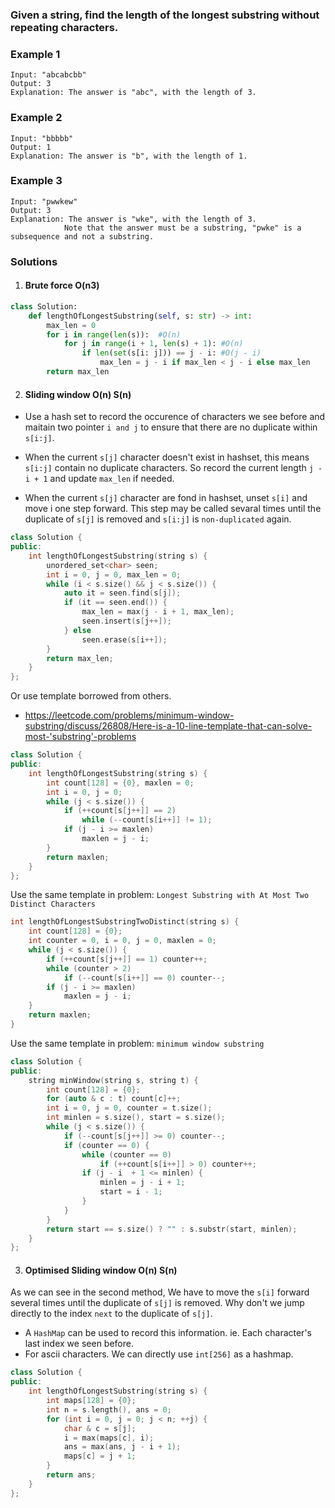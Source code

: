 ### Given a string, find the length of the longest substring without repeating characters.

### Example 1

```
Input: "abcabcbb"
Output: 3 
Explanation: The answer is "abc", with the length of 3. 
```

### Example 2

```
Input: "bbbbb"
Output: 1
Explanation: The answer is "b", with the length of 1.
```

### Example 3

```
Input: "pwwkew"
Output: 3
Explanation: The answer is "wke", with the length of 3. 
            Note that the answer must be a substring, "pwke" is a subsequence and not a substring.
```


### Solutions

1. #### Brute force O(n3)

```python
class Solution:
    def lengthOfLongestSubstring(self, s: str) -> int:
        max_len = 0
        for i in range(len(s)):  #O(n)
            for j in range(i + 1, len(s) + 1): #O(n)
                if len(set(s[i: j])) == j - i: #O(j - i)
                    max_len = j - i if max_len < j - i else max_len
        return max_len
```

2. #### Sliding window O(n) S(n)

- Use a hash set to record the occurence of characters we see before and maitain two pointer `i and j` to ensure that there are no duplicate within `s[i:j]`.

- When the current `s[j]` character doesn't exist in hashset, this means `s[i:j]` contain no duplicate characters. So record the current length `j - i + 1` and update `max_len` if needed.
- When the current `s[j]` character are fond in hashset, unset `s[i]` and move i one step forward. This step may be called sevaral times until the duplicate of `s[j]` is removed and `s[i:j]` is `non-duplicated` again.

```c++
class Solution {
public:
    int lengthOfLongestSubstring(string s) {
        unordered_set<char> seen;
        int i = 0, j = 0, max_len = 0;
        while (i < s.size() && j < s.size()) {
            auto it = seen.find(s[j]);
            if (it == seen.end()) {
                max_len = max(j - i + 1, max_len);
                seen.insert(s[j++]);
            } else
                seen.erase(s[i++]);
        }
        return max_len;
    }
};
```

Or use template borrowed from others.
- https://leetcode.com/problems/minimum-window-substring/discuss/26808/Here-is-a-10-line-template-that-can-solve-most-'substring'-problems


```c++
class Solution {
public:
    int lengthOfLongestSubstring(string s) {
        int count[128] = {0}, maxlen = 0;
        int i = 0, j = 0;
        while (j < s.size()) {
            if (++count[s[j++]] == 2)
                while (--count[s[i++]] != 1);
            if (j - i >= maxlen)
                maxlen = j - i;
        }
        return maxlen;
    }
};
```

Use the same template in problem: `Longest Substring with At Most Two Distinct Characters`

```c++
int lengthOfLongestSubstringTwoDistinct(string s) {
    int count[128] = {0};
    int counter = 0, i = 0, j = 0, maxlen = 0;
    while (j < s.size()) {
        if (++count[s[j++]] == 1) counter++;
        while (counter > 2)
            if (--count[s[i++]] == 0) counter--;
        if (j - i >= maxlen)
            maxlen = j - i;
    }
    return maxlen;
}
```

Use the same template in problem: `minimum window substring`

```c++
class Solution {
public:
    string minWindow(string s, string t) {
        int count[128] = {0};
        for (auto & c : t) count[c]++;
        int i = 0, j = 0, counter = t.size();
        int minlen = s.size(), start = s.size();
        while (j < s.size()) {
            if (--count[s[j++]] >= 0) counter--;
            if (counter == 0) {
                while (counter == 0)
                    if (++count[s[i++]] > 0) counter++;
                if (j - i  + 1 <= minlen) {
                    minlen = j - i + 1;
                    start = i - 1;
                }
            }
        }
        return start == s.size() ? "" : s.substr(start, minlen);
    }
};
```

3. #### Optimised Sliding window O(n) S(n)

As we can see in the second method, We have to move the `s[i]` forward several times until the duplicate of `s[j]` is removed. Why don't we jump directly to the index `next` to the duplicate of `s[j]`. 

- A `HashMap` can be used to record this information. ie. Each character's last index we seen before.
- For ascii characters. We can directly use `int[256]` as a hashmap.

```c++
class Solution {
public:
    int lengthOfLongestSubstring(string s) {
        int maps[128] = {0};
        int n = s.length(), ans = 0;
        for (int i = 0, j = 0; j < n; ++j) {
            char & c = s[j];
            i = max(maps[c], i);
            ans = max(ans, j - i + 1);
            maps[c] = j + 1;
        }
        return ans;
    }
};
```
